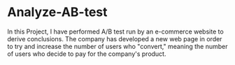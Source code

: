 # Analyze-AB-test
 In this Project, I have performed A/B test run by an e-commerce website to derive conclusions.
 The company has developed a new web page in order to try and increase the number of users who "convert," meaning the number of users who decide to pay for the company's product.
